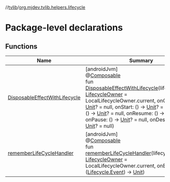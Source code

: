 //[tvlib](../../index.md)/[org.mjdev.tvlib.helpers.lifecycle](index.md)

# Package-level declarations

## Functions

| Name | Summary |
|---|---|
| [DisposableEffectWithLifecycle](-disposable-effect-with-lifecycle.md) | [androidJvm]<br>@[Composable](https://developer.android.com/reference/kotlin/androidx/compose/runtime/Composable.html)<br>fun [DisposableEffectWithLifecycle](-disposable-effect-with-lifecycle.md)(lifecycleOwner: [LifecycleOwner](https://developer.android.com/reference/kotlin/androidx/lifecycle/LifecycleOwner.html) = LocalLifecycleOwner.current, onCreate: () -&gt; [Unit](https://kotlinlang.org/api/latest/jvm/stdlib/kotlin/-unit/index.html)? = null, onStart: () -&gt; [Unit](https://kotlinlang.org/api/latest/jvm/stdlib/kotlin/-unit/index.html)? = null, onStop: () -&gt; [Unit](https://kotlinlang.org/api/latest/jvm/stdlib/kotlin/-unit/index.html)? = null, onResume: () -&gt; [Unit](https://kotlinlang.org/api/latest/jvm/stdlib/kotlin/-unit/index.html)? = null, onPause: () -&gt; [Unit](https://kotlinlang.org/api/latest/jvm/stdlib/kotlin/-unit/index.html)? = null, onDestroy: () -&gt; [Unit](https://kotlinlang.org/api/latest/jvm/stdlib/kotlin/-unit/index.html)? = null) |
| [rememberLifeCycleHandler](remember-life-cycle-handler.md) | [androidJvm]<br>@[Composable](https://developer.android.com/reference/kotlin/androidx/compose/runtime/Composable.html)<br>fun [rememberLifeCycleHandler](remember-life-cycle-handler.md)(lifecycleOwner: [LifecycleOwner](https://developer.android.com/reference/kotlin/androidx/lifecycle/LifecycleOwner.html) = LocalLifecycleOwner.current, onEvent: ([Lifecycle.Event](https://developer.android.com/reference/kotlin/androidx/lifecycle/Lifecycle.Event.html)) -&gt; [Unit](https://kotlinlang.org/api/latest/jvm/stdlib/kotlin/-unit/index.html)) |
